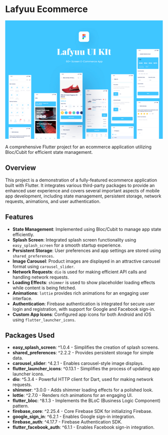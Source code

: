 # Lafyuu Ecommerce

![App Screenshot](assets/app/1.png)

A comprehensive Flutter project for an ecommerce application utilizing Bloc/Cubit for efficient state management.

## Overview

This project is a demonstration of a fully-featured ecommerce application built with Flutter. It integrates various third-party packages to provide an enhanced user experience and covers several important aspects of mobile app development, including state management, persistent storage, network requests, animations, and user authentication.


## Features

- **State Management**: Implemented using Bloc/Cubit to manage app state efficiently.
- **Splash Screen**: Integrated splash screen functionality using `easy_splash_screen` for a smooth startup experience.
- **Persistent Storage**: User preferences and app settings are stored using `shared_preferences`.
- **Image Carousel**: Product images are displayed in an attractive carousel format using `carousel_slider`.
- **Network Requests**: `dio` is used for making efficient API calls and handling network requests.
- **Loading Effects**: `shimmer` is used to show placeholder loading effects while content is being fetched.
- **Animations**: `lottie` provides rich animations for an engaging user interface.
- **Authentication**: Firebase authentication is integrated for secure user login and registration, with support for Google and Facebook sign-in.
- **Custom App Icons**: Configured app icons for both Android and iOS using `flutter_launcher_icons`.

## Packages Used

- **easy_splash_screen**: ^1.0.4 - Simplifies the creation of splash screens.
- **shared_preferences**: ^2.2.2 - Provides persistent storage for simple data.
- **carousel_slider**: ^4.2.1 - Enables carousel-style image displays.
- **flutter_launcher_icons**: ^0.13.1 - Simplifies the process of updating app launcher icons.
- **dio**: ^5.3.4 - Powerful HTTP client for Dart, used for making network requests.
- **shimmer**: ^3.0.0 - Adds shimmer loading effects for a polished look.
- **lottie**: ^2.7.0 - Renders rich animations for an engaging UI.
- **flutter_bloc**: ^8.1.3 - Implements the BLoC (Business Logic Component) pattern.
- **firebase_core**: ^2.25.4 - Core Firebase SDK for initializing Firebase.
- **google_sign_in**: ^6.2.1 - Enables Google sign-in integration.
- **firebase_auth**: ^4.17.7 - Firebase Authentication SDK.
- **flutter_facebook_auth**: ^6.1.1 - Enables Facebook sign-in integration.

